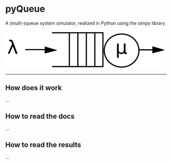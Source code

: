 # pyQueue
A (multi-)queue system simulator, realized in Python using the simpy library
<br><br><img src="images/logo.png"><br>
<hr>

## How does it work
...

## How to read the docs
...

## How to read the results
...
